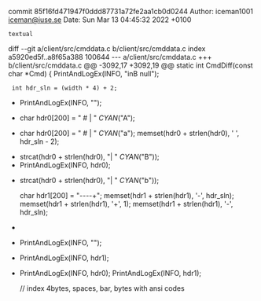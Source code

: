 commit 85f16fd471947f0ddd87731a72fe2aa1cb0d0244
Author: iceman1001 <iceman@iuse.se>
Date:   Sun Mar 13 04:45:32 2022 +0100

    textual

diff --git a/client/src/cmddata.c b/client/src/cmddata.c
index a5920ed5f..a8f65a388 100644
--- a/client/src/cmddata.c
+++ b/client/src/cmddata.c
@@ -3092,17 +3092,19 @@ static int CmdDiff(const char *Cmd) {
         PrintAndLogEx(INFO, "inB null");
 
     int hdr_sln = (width * 4) + 2;
-    PrintAndLogEx(INFO, "");
 
-    char hdr0[200] = " #  | " _CYAN_("A");
+    char hdr0[200] = " #  | " _CYAN_("a");
     memset(hdr0 + strlen(hdr0), ' ', hdr_sln - 2);
-    strcat(hdr0 + strlen(hdr0), "| " _CYAN_("B"));
-    PrintAndLogEx(INFO, hdr0);
+    strcat(hdr0 + strlen(hdr0), "| " _CYAN_("b"));
 
     char hdr1[200] = "----+";
     memset(hdr1 + strlen(hdr1), '-', hdr_sln);
     memset(hdr1 + strlen(hdr1), '+', 1);
     memset(hdr1 + strlen(hdr1), '-', hdr_sln);
+
+    PrintAndLogEx(INFO, "");
+    PrintAndLogEx(INFO, hdr1);
+    PrintAndLogEx(INFO, hdr0);
     PrintAndLogEx(INFO, hdr1);
 
     // index 4bytes, spaces, bar, bytes with ansi codes
